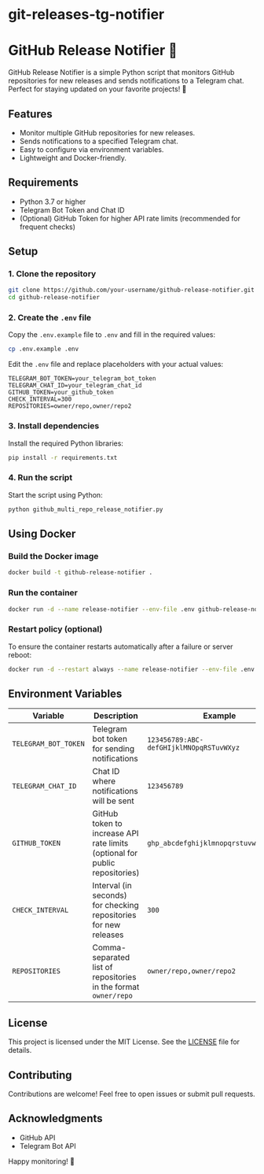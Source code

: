 # git-releases-tg-notifier
# GitHub Release Notifier 🚀

GitHub Release Notifier is a simple Python script that monitors GitHub repositories for new releases and sends notifications to a Telegram chat. Perfect for staying updated on your favorite projects! 🌟

## Features
- Monitor multiple GitHub repositories for new releases.
- Sends notifications to a specified Telegram chat.
- Easy to configure via environment variables.
- Lightweight and Docker-friendly.

## Requirements
- Python 3.7 or higher
- Telegram Bot Token and Chat ID
- (Optional) GitHub Token for higher API rate limits (recommended for frequent checks)

## Setup

### 1. Clone the repository
```bash
git clone https://github.com/your-username/github-release-notifier.git
cd github-release-notifier
```

### 2. Create the `.env` file
Copy the `.env.example` file to `.env` and fill in the required values:
```bash
cp .env.example .env
```

Edit the `.env` file and replace placeholders with your actual values:
```plaintext
TELEGRAM_BOT_TOKEN=your_telegram_bot_token
TELEGRAM_CHAT_ID=your_telegram_chat_id
GITHUB_TOKEN=your_github_token
CHECK_INTERVAL=300
REPOSITORIES=owner/repo,owner/repo2
```

### 3. Install dependencies
Install the required Python libraries:
```bash
pip install -r requirements.txt
```

### 4. Run the script
Start the script using Python:
```bash
python github_multi_repo_release_notifier.py
```

## Using Docker

### Build the Docker image
```bash
docker build -t github-release-notifier .
```

### Run the container
```bash
docker run -d --name release-notifier --env-file .env github-release-notifier
```

### Restart policy (optional)
To ensure the container restarts automatically after a failure or server reboot:
```bash
docker run -d --restart always --name release-notifier --env-file .env github-release-notifier
```

## Environment Variables
| Variable              | Description                                                                 | Example                                 |
|-----------------------|-----------------------------------------------------------------------------|-----------------------------------------|
| `TELEGRAM_BOT_TOKEN`  | Telegram bot token for sending notifications                               | `123456789:ABC-defGHIjklMNOpqRSTuvWXyz` |
| `TELEGRAM_CHAT_ID`    | Chat ID where notifications will be sent                                   | `123456789`                             |
| `GITHUB_TOKEN`        | GitHub token to increase API rate limits (optional for public repositories)| `ghp_abcdefghijklmnopqrstuvwxyz123456`  |
| `CHECK_INTERVAL`      | Interval (in seconds) for checking repositories for new releases           | `300`                                   |
| `REPOSITORIES`        | Comma-separated list of repositories in the format `owner/repo`            | `owner/repo,owner/repo2`                |

## License
This project is licensed under the MIT License. See the [LICENSE](LICENSE) file for details.

## Contributing
Contributions are welcome! Feel free to open issues or submit pull requests.

## Acknowledgments
- GitHub API
- Telegram Bot API

Happy monitoring! 🚀